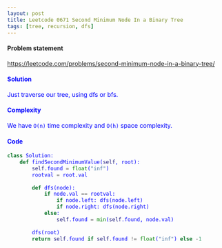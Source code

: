 ```yaml
---
layout: post
title: Leetcode 0671 Second Minimum Node In a Binary Tree
tags: [tree, recursion, dfs]
---
```


#### Problem statement

<a href="https://leetcode.com/problems/second-minimum-node-in-a-binary-tree/"> <font color = blue>https://leetcode.com/problems/second-minimum-node-in-a-binary-tree/

#### Solution
Just traverse our tree, using dfs or bfs.

#### Complexity
We have `O(n)` time complexity and `O(h)` space complexity.

#### Code
```python
class Solution:
    def findSecondMinimumValue(self, root):
        self.found = float("inf")
        rootval = root.val
        
        def dfs(node):
            if node.val == rootval:
                if node.left: dfs(node.left)
                if node.right: dfs(node.right)
            else:  
                self.found = min(self.found, node.val)
                
        dfs(root)
        return self.found if self.found != float("inf") else -1
```

